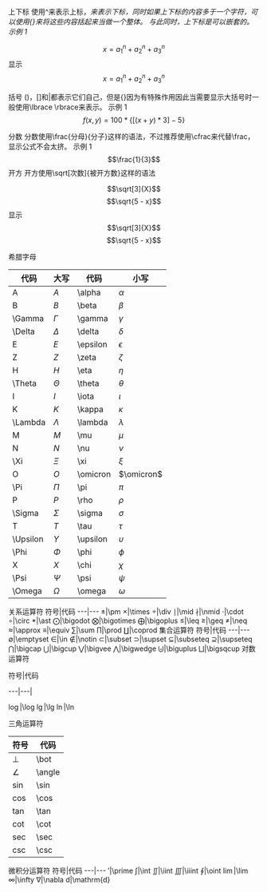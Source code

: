 

上下标
使用^来表示上标，_来表示下标，同时如果上下标的内容多于一个字符，可以使用{}来将这些内容括起来当做一个整体。
与此同时，上下标是可以嵌套的。
示例
1_

$$ x = a_{1}^n + a_{2}^n + a_{3}^n$$显示$$x = a_{1}^n + a_{2}^n + a_{3}^n $$



括号
()，[]和|都表示它们自己，但是{}因为有特殊作用因此当需要显示大括号时一般使用\lbrace \rbrace来表示。
示例
1
$$f(x, y) = 100 * \lbrace[(x + y) * 3] - 5\rbrace$$

分数
分数使用\frac{分母}{分子}这样的语法，不过推荐使用\cfrac来代替\frac，显示公式不会太挤。
示例
1
$$\frac{1}{3}$$
开方
开方使用\sqrt[次数]{被开方数}这样的语法

$$\sqrt[3]{X}$$
$$\sqrt{5 - x}$$
显示
$$\sqrt[3]{X}$$
$$\sqrt{5 - x}$$


希腊字母

代码|大写|代码|小写
---|---|---|---
A|$A$|\alpha|$\alpha$
B|$B$|\beta|$\beta$
\Gamma|$\Gamma$|\gamma|$\gamma$
\Delta|$\Delta$|\delta|$\delta$
E|$E$|\epsilon|$\epsilon$
Z|$Z$|\zeta|$\zeta$
H|$H$|\eta|$\eta$
\Theta|$\Theta$|\theta|$\theta$
I|$I$|\iota|$\iota$
K|$K$|\kappa|$\kappa$
\Lambda|$\Lambda$|\lambda|$\lambda$
M|$M$|\mu|$\mu$
N|$N$|\nu|$\nu$
\Xi|$\Xi$|\xi|$\xi$
O|$O$|\omicron|$\omicron$
\Pi|$\Pi$|\pi|$\pi$
P|$P$|\rho|$\rho$
\Sigma|$\Sigma$|\sigma|$\sigma$
T|$T$|\tau|$\tau$
\Upsilon|$\Upsilon$|\upsilon|$\upsilon$
\Phi|$\Phi$|\phi|$\phi$
X|$X$|\chi|$\chi$
\Psi|$\Psi$|\psi|$\psi$
\Omega|$\Omega$|\omega|$\omega$


关系运算符
符号|代码
---|---
$\pm$|\pm
$\times$|\times
$\div$|\div
$\mid$|\mid
$\nmid$|\nmid
$\cdot$|\cdot
$\circ$|\circ
$\ast$|\ast
$\bigodot$|\bigodot
$\bigotimes$|\bigotimes
$\bigoplus$|\bigoplus
$\leq$|\leq
$\geq$|\geq
$\neq$|\neq
$\approx$|\approx
$\equiv$|\equiv
$\sum$|\sum
$\prod$|\prod
$\coprod$|\coprod
集合运算符
符号|代码
---|---
$\emptyset$|\emptyset
$\in$|\in
$\notin$|\notin
$\subset$|\subset
$\supset$|\supset
$\subseteq$|\subseteq
$\supseteq$|\supseteq
$\bigcap$|\bigcap
$\bigcup$|\bigcup
$\bigvee$|\bigvee
$\bigwedge$|\bigwedge
$\biguplus$|\biguplus
$\bigsqcup$|\bigsqcup
对数运算符

符号|代码

---|---| 

$\log$|\log
$\lg$|\lg
$\ln$|\ln

三角运算符

符号|代码
---|---
$\bot$|\bot
$\angle$|\angle
$\sin$|\sin
$\cos$|\cos
$\tan$|\tan
$\cot$|\cot
$\sec$|\sec
$\csc$|\csc
微积分运算符
符号|代码
---|---
$\prime$|\prime
$\int$|\int
$\iint$|\iint
$\iiint$|\iiint
$\oint$|\oint
$\lim$|\lim
$\infty$|\infty
$\nabla$|\nabla
$\mathrm{d}$|\mathrm{d}

